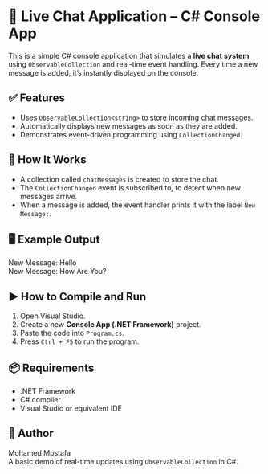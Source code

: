 # 💬 Live Chat Application – C# Console App

This is a simple C# console application that simulates a **live chat system** using `ObservableCollection` and real-time event handling. Every time a new message is added, it’s instantly displayed on the console.

## ✅ Features
- Uses `ObservableCollection<string>` to store incoming chat messages.
- Automatically displays new messages as soon as they are added.
- Demonstrates event-driven programming using `CollectionChanged`.

## 🧠 How It Works
- A collection called `chatMessages` is created to store the chat.
- The `CollectionChanged` event is subscribed to, to detect when new messages arrive.
- When a message is added, the event handler prints it with the label `New Message:`.

## 🖥 Example Output
New Message: Hello  
New Message: How Are You?

## ▶️ How to Compile and Run
1. Open Visual Studio.
2. Create a new **Console App (.NET Framework)** project.
3. Paste the code into `Program.cs`.
4. Press `Ctrl + F5` to run the program.

## 📦 Requirements
- .NET Framework
- C# compiler
- Visual Studio or equivalent IDE

## 👤 Author
Mohamed Mostafa  
A basic demo of real-time updates using `ObservableCollection` in C#.

